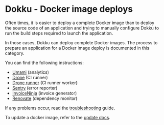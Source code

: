 # Dokku - Docker image deploys

Often times, it is easier to deploy a complete Docker image than to deploy the
source code of an application and trying to manually configure Dokku to run the
build steps required to launch the application.

In those cases, Dokku can deploy complete Docker images. The process to prepare
an application for a Docker image deploy is documented in this category.

You can find the following instructions:

* [Umami](umami.md) (analytics)
* [Drone](drone-server.md) (CI runner)
* [Drone runner](drone-runner.md) (CI runner worker)
* [Sentry](sentry.md) (error reporter)
* [InvoiceNinja](invoiceninja.md) (invoice generator)
* [Renovate](renovate.md) (dependency monitor)

If any problems occur, read the [troubleshooting](troubleshooting.md) guide.

To update a docker image, refer to the [update docs](update.md).
